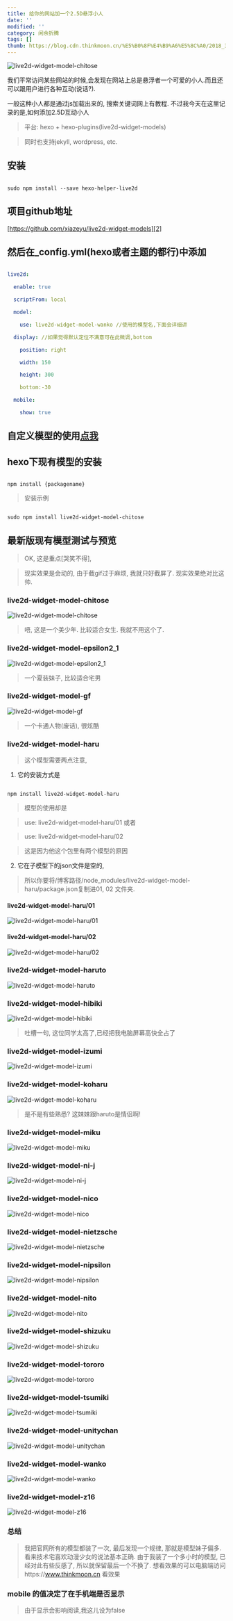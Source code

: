 ```yaml
---
title: 给你的网站加一个2.5D悬浮小人
date: ''
modified: ''
category: 闲余折腾
tags: []
thumb: https://blog.cdn.thinkmoon.cn/%E5%B0%8F%E4%B9%A6%E5%8C%A0/2018_3/1520662717979.jpg
---
```


![live2d-widget-model-chitose][1]
我们平常访问某些网站的时候,会发现在网站上总是悬浮者一个可爱的小人.而且还可以跟用户进行各种互动(说话?).
一般这种小人都是通过js加载出来的, 搜索关键词网上有教程. 不过我今天在这里记录的是,如何添加2.5D互动小人
<!-- more -->

> 平台: hexo + hexo-plugins(live2d-widget-models)
> 同时也支持jekyll, wordpress, etc.

## 安装

```shell
sudo npm install --save hexo-helper-live2d
```

## 项目github地址
[https://github.com/xiazeyu/live2d-widget-models][2]

## 然后在_config.yml(hexo或者主题的都行)中添加

``` yml
live2d:
  enable: true
  scriptFrom: local
  model:
    use: live2d-widget-model-wanko //使用的模型名,下面会详细讲
  display: //如果觉得默认定位不满意可在此微调,bottom
    position: right
    width: 150
    height: 300
	bottom:-30
  mobile:
    show: true
```

## 自定义模型的使用[点我][3]

## hexo下现有模型的安装

```shell
npm install {packagename}
```

> 安装示例


```shell
sudo npm install live2d-widget-model-chitose
```

## 最新版现有模型测试与预览

> OK, 这是重点[哭笑不得], 
> 现实效果是会动的, 由于截gif过于麻烦, 我就只好截屏了. 现实效果绝对比这帅.

### live2d-widget-model-chitose

![live2d-widget-model-chitose][4]

> 唔, 这是一个美少年. 比较适合女生. 我就不用这个了.

### live2d-widget-model-epsilon2_1

![live2d-widget-model-epsilon2_1][5]

> 一个夏装妹子, 比较适合宅男

### live2d-widget-model-gf

![live2d-widget-model-gf][6]

> 一个卡通人物(废话), 很炫酷


### live2d-widget-model-haru

> 这个模型需要两点注意, 
 
1. 它的安装方式是

```shell
npm install live2d-widget-model-haru
```
> 模型的使用却是
>use:  live2d-widget-model-haru/01 或者
>use: live2d-widget-model-haru/02
> 这是因为他这个包里有两个模型的原因

2. 它在子模型下的json文件是空的,

> 所以你要将/博客路径/node_modules/live2d-widget-model-haru/package.json复制进01, 02 文件夹.

#### live2d-widget-model-haru/01
![live2d-widget-model-haru/01][7]
#### live2d-widget-model-haru/02

![live2d-widget-model-haru/02][8]

### live2d-widget-model-haruto

![live2d-widget-model-haruto][9]

### live2d-widget-model-hibiki

![live2d-widget-model-hibiki][10]

> 吐槽一句, 这位同学太高了,已经把我电脑屏幕高快全占了

### live2d-widget-model-izumi

![live2d-widget-model-izumi][11]

### live2d-widget-model-koharu

![live2d-widget-model-koharu][12]

> 是不是有些熟悉? 这妹妹跟haruto是情侣啊!

### live2d-widget-model-miku

![live2d-widget-model-miku][13]

### live2d-widget-model-ni-j

![live2d-widget-model-ni-j][14]

### live2d-widget-model-nico

![live2d-widget-model-nico][15]

### live2d-widget-model-nietzsche

![live2d-widget-model-nietzsche][16]

### live2d-widget-model-nipsilon

![live2d-widget-model-nipsilon][17]

### live2d-widget-model-nito

![live2d-widget-model-nito][18]

### live2d-widget-model-shizuku

![live2d-widget-model-shizuku][19]

### live2d-widget-model-tororo

![live2d-widget-model-tororo][20]

### live2d-widget-model-tsumiki

![live2d-widget-model-tsumiki][21]

### live2d-widget-model-unitychan

![live2d-widget-model-unitychan][22]

### live2d-widget-model-wanko

![live2d-widget-model-wanko][23]

### live2d-widget-model-z16

![live2d-widget-model-z16][24]

### 总结

> 我把官网所有的模型都装了一次, 最后发现一个规律, 那就是模型妹子偏多. 看来技术宅喜欢动漫少女的说法基本正确. 由于我装了一个多小时的模型, 已经对此有些反感了, 所以就保留最后一个不换了. 想看效果的可以电脑端访问https://www.thinkmoon.cn 看效果

### mobile 的值决定了在手机端是否显示
> 由于显示会影响阅读,我这儿设为false 



  [1]: https://blog.cdn.thinkmoon.cn/%E5%B0%8F%E4%B9%A6%E5%8C%A0/2018_3/1520662717979.jpg
  [2]: https://github.com/xiazeyu/live2d-widget-models
  [3]: https://github.com/EYHN/hexo-helper-live2d/blob/master/README.zh-CN.md
  [4]: https://blog.cdn.thinkmoon.cn/%E5%B0%8F%E4%B9%A6%E5%8C%A0/2018_3/1520649793712.jpg
  [5]: https://blog.cdn.thinkmoon.cn/%E5%B0%8F%E4%B9%A6%E5%8C%A0/2018_3/1520650098369.jpg
  [6]: https://blog.cdn.thinkmoon.cn/%E5%B0%8F%E4%B9%A6%E5%8C%A0/2018_3/1520650344036.jpg
  [7]: https://blog.cdn.thinkmoon.cn/%E5%B0%8F%E4%B9%A6%E5%8C%A0/2018_3/1520651227707.jpg
  [8]: https://blog.cdn.thinkmoon.cn/%E5%B0%8F%E4%B9%A6%E5%8C%A0/2018_3/1520651346521.jpg
  [9]: https://blog.cdn.thinkmoon.cn/%E5%B0%8F%E4%B9%A6%E5%8C%A0/2018_3/1520651513850.jpg
  [10]: https://blog.cdn.thinkmoon.cn/%E5%B0%8F%E4%B9%A6%E5%8C%A0/2018_3/1520651678626.jpg
  [11]: https://blog.cdn.thinkmoon.cn/%E5%B0%8F%E4%B9%A6%E5%8C%A0/2018_3/1520651875989.jpg
  [12]: https://blog.cdn.thinkmoon.cn/%E5%B0%8F%E4%B9%A6%E5%8C%A0/2018_3/1520651983137.jpg
  [13]: https://blog.cdn.thinkmoon.cn/%E5%B0%8F%E4%B9%A6%E5%8C%A0/2018_3/1520652150254.jpg
  [14]: https://blog.cdn.thinkmoon.cn/%E5%B0%8F%E4%B9%A6%E5%8C%A0/2018_3/1520652261768.jpg
  [15]: https://blog.cdn.thinkmoon.cn/%E5%B0%8F%E4%B9%A6%E5%8C%A0/2018_3/1520652378111.jpg
  [16]: https://blog.cdn.thinkmoon.cn/%E5%B0%8F%E4%B9%A6%E5%8C%A0/2018_3/1520652485684.jpg
  [17]: https://blog.cdn.thinkmoon.cn/%E5%B0%8F%E4%B9%A6%E5%8C%A0/2018_3/1520652604333.jpg
  [18]: https://blog.cdn.thinkmoon.cn/%E5%B0%8F%E4%B9%A6%E5%8C%A0/2018_3/1520652707543.jpg
  [19]: https://blog.cdn.thinkmoon.cn/%E5%B0%8F%E4%B9%A6%E5%8C%A0/2018_3/1520652801662.jpg
  [20]: https://blog.cdn.thinkmoon.cn/%E5%B0%8F%E4%B9%A6%E5%8C%A0/2018_3/1520652903977.jpg
  [21]: https://blog.cdn.thinkmoon.cn/%E5%B0%8F%E4%B9%A6%E5%8C%A0/2018_3/1520652987458.jpg
  [22]: https://blog.cdn.thinkmoon.cn/%E5%B0%8F%E4%B9%A6%E5%8C%A0/2018_3/1520653074078.jpg
  [23]: https://blog.cdn.thinkmoon.cn/%E5%B0%8F%E4%B9%A6%E5%8C%A0/2018_3/1520653136634.jpg
  [24]: https://blog.cdn.thinkmoon.cn/%E5%B0%8F%E4%B9%A6%E5%8C%A0/2018_3/1520653226268.jpg